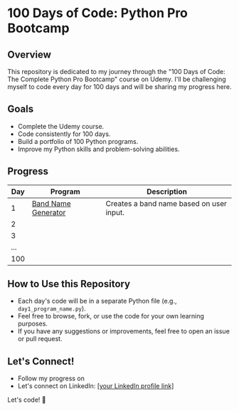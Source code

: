 # 100 Days of Code: Python Pro Bootcamp

## Overview

This repository is dedicated to my journey through the "100 Days of Code: The Complete Python Pro Bootcamp" course on Udemy.  I'll be challenging myself to code every day for 100 days and will be sharing my progress here.

## Goals

* Complete the Udemy course.
* Code consistently for 100 days.
* Build a portfolio of 100 Python programs.
* Improve my Python skills and problem-solving abilities.

## Progress

| Day | Program | Description |
|---|---|---|
| 1 | [Band Name Generator](day1_band_name_generator.py) | Creates a band name based on user input. |
| 2 |  |  |
| 3 |  |  |
| ... |  |  |
| 100 |  |  |

## How to Use this Repository

* Each day's code will be in a separate Python file (e.g., `day1_program_name.py`).
* Feel free to browse, fork, or use the code for your own learning purposes.
* If you have any suggestions or improvements, feel free to open an issue or pull request.

## Let's Connect!

* Follow my progress on 
* Let's connect on LinkedIn: [[your LinkedIn profile link]](https://www.linkedin.com/in/pranavraveendran/)

Let's code! 🚀
